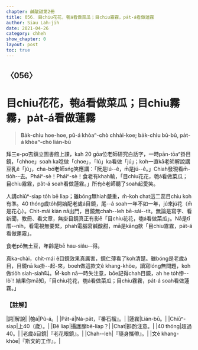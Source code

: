```yaml
---
chapter: 鹹酸甜第2冊
title: 056. 目chiu花花，匏á看做菜瓜；目chiu霧霧，pa̍t-á看做蓮霧
author: Siau Lah-jih
date: 2021-04-26
category: chheh
show_chapter: 0
layout: post
toc: true
---
```


## 〈056〉
# 目chiu花花，匏á看做菜瓜；目chiu霧霧，pa̍t-á看做蓮霧
> **Ba̍k-chiu hoe-hoe, pû-á khòaⁿ-chò chhài-koe; ba̍k-chiu bū-bū, pa̍t-á khòaⁿ-chò lián-bū**

拜三e-po͘去鎮立圖書館上課，kah 20 gōa位老師研究白話字，一時pān-tōaⁿ掛目鏡，「chhoe」soah ka唸做「choe」，「lú」ka看做「jú」；koh一直kā老師解說講豆乳ê「jú」，cha-bó͘老師sńg笑應講：「阮是lú--ê，m̄是jú--ê。」Chiah發現看m̄-tio̍h--去。Pháiⁿ-sè！Pháiⁿ-sè！食老有khah輸，「目chiu花花，匏á看做菜瓜；目chiu霧霧，pa̍t-á soah看做蓮霧。」所有ê老師聽了soah起愛笑。

人講chiūⁿ-siap to̍h bē liap；雖bóng無hiah嚴重，m̄-koh chat這二蕊目chiu koh有準。40 thóng歲to̍h開始配老歲á目鏡，尾--á soah一年不如一年，jú來jú花（m̄是花心）。Chit-mái kiàn nā出門，目鏡無chah--leh bē-sái--tit。無論是寫字、看新聞，教冊、看文章，無掛目鏡真正有影ē「目chiu花花，匏á看做菜瓜」。Nā是tī厝--ni̍h，看電視無要緊，phah電腦寫鹹酸甜，mā是kāng款「目chiu霧霧，pa̍t-á看做蓮霧」。

食老pō͘無土豆，年齡是bē hau-siâu--得。

真ka-chài，chit-mái ê目鏡效果真厲害，鏡仁薄看了koh清楚。雖bóng是老歲á目，目鏡nā ka掛--起-來，boeh做這款文ê khang-khòe，讀寫lóng無問題，koh做tio̍h siah-siah叫。M̄-koh nā一時失注意，bōe記得chah目鏡，ah he to̍h慘--lò͘！結果你mā知，「目chiu花花，匏á看做菜瓜；目chiu霧霧，pa̍t-á soah看做蓮霧。」

### 【註解】

|詞|解說|
|匏á|Pû-á。|
|Pa̍t-á|Ná-pa̍t，『番石榴』。|
|蓮霧|Lián-bū。|
|Chiūⁿ-siap|上40（歲）。|
|Bē liap|攝護腺bē-liap？|
|Chat|斟酌注意。|
|40 thóng|超過40。|
|老歲á目鏡|『老花眼鏡』。|
|Chah--leh|『隨身攜帶』。|
|文ê khang-khòe|『斯文的工作』。|
